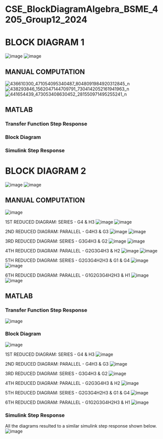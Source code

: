 # CSE_BlockDiagramAlgebra_BSME_4205_Group12_2024

# BLOCK DIAGRAM 1
![image](https://github.com/m4rkbej/CSE_BlockDiagramAlgebra_BSME_4205_Group12_2024/assets/159038055/f198fae1-3051-466b-bd01-e9ab00eb643f)
![image](https://github.com/yaldvn/CSE_BlockDiagramAlgebra_BSME_4205_Group12_2024/assets/159038055/c4518f5e-46af-469a-83a6-243b7a2bf3e1)

## MANUAL COMPUTATION
![436610300_471054095340487_8048091984920312845_n](https://github.com/m4rkbej/CSE_BlockDiagramAlgebra_BSME_4205_Group12_2024/assets/159036368/86822726-7ee7-4190-bee8-e38c4045fea2)
![438293846_1562047144709791_7304142052161941963_n](https://github.com/m4rkbej/CSE_BlockDiagramAlgebra_BSME_4205_Group12_2024/assets/159036368/4c792b9f-8e53-4e63-b6c0-438b9c9b162c)
![441654439_473053408630452_281550971495255241_n](https://github.com/m4rkbej/CSE_BlockDiagramAlgebra_BSME_4205_Group12_2024/assets/159036368/e15d8a7e-18ea-4047-a8d4-bed27df0820a)

## MATLAB
### Transfer Function Step Response

### Block Diagram

### Simulink Step Response

# BLOCK DIAGRAM 2
![image](https://github.com/m4rkbej/CSE_BlockDiagramAlgebra_BSME_4205_Group12_2024/assets/159038055/10519a47-c0ea-41fe-a1ef-8a251a0e6d22)
![image](https://github.com/yaldvn/CSE_BlockDiagramAlgebra_BSME_4205_Group12_2024/assets/159038055/228a2261-cdd0-4cd5-abb0-994001451267)

## MANUAL COMPUTATION
![image](https://github.com/m4rkbej/CSE_BlockDiagramAlgebra_BSME_4205_Group12_2024/assets/159038055/30e8c40c-4842-4a1a-b095-bce6cfe160bc)

1ST REDUCED DIAGRAM: SERIES - G4 & H3 
![image](https://github.com/m4rkbej/CSE_BlockDiagramAlgebra_BSME_4205_Group12_2024/assets/159038055/68048cd7-d84a-4db0-9cc2-d1960601d730)
![image](https://github.com/m4rkbej/CSE_BlockDiagramAlgebra_BSME_4205_Group12_2024/assets/159038055/f19b0c0a-5bb5-4dd5-b976-d6207e85933b)

2ND REDUCED DIAGRAM: PARALLEL - G4H3 & G3
![image](https://github.com/m4rkbej/CSE_BlockDiagramAlgebra_BSME_4205_Group12_2024/assets/159038055/f66732de-dbff-4ec2-9da9-b344bd8b7bbf)
![image](https://github.com/m4rkbej/CSE_BlockDiagramAlgebra_BSME_4205_Group12_2024/assets/159038055/16dc05f1-8198-484d-9727-bd1d81b13eba)

3RD REDUCED DIAGRAM: SERIES - G3G4H3 & G2
![image](https://github.com/m4rkbej/CSE_BlockDiagramAlgebra_BSME_4205_Group12_2024/assets/159038055/d5510e2c-a052-42c4-8fad-542aef485f95)
![image](https://github.com/m4rkbej/CSE_BlockDiagramAlgebra_BSME_4205_Group12_2024/assets/159038055/3369edf9-f1a3-48e3-875f-d1894e9546e0)

4TH REDUCED DIAGRAM: PARALLEL - G2G3G4H3 & H2
![image](https://github.com/m4rkbej/CSE_BlockDiagramAlgebra_BSME_4205_Group12_2024/assets/159038055/17248285-ca72-456d-82ba-2754ecfc8613)
![image](https://github.com/m4rkbej/CSE_BlockDiagramAlgebra_BSME_4205_Group12_2024/assets/159038055/5539a6ac-d212-43be-904d-e231343acabc)

5TH REDUCED DIAGRAM: SERIES - G2G3G4H2H3 & G1 & G4
![image](https://github.com/m4rkbej/CSE_BlockDiagramAlgebra_BSME_4205_Group12_2024/assets/159038055/0ee58433-69ea-4aca-b54f-cf733fd220c9)
![image](https://github.com/m4rkbej/CSE_BlockDiagramAlgebra_BSME_4205_Group12_2024/assets/159038055/e6383079-8485-4fbc-b0ea-9e66b4fb15b9)

6TH REDUCED DIAGRAM: PARALLEL - G1G2G3G4H2H3 & H1
![image](https://github.com/m4rkbej/CSE_BlockDiagramAlgebra_BSME_4205_Group12_2024/assets/159038055/697fe6cc-f445-4d84-a65b-0aa8ac9ba645)
![image](https://github.com/m4rkbej/CSE_BlockDiagramAlgebra_BSME_4205_Group12_2024/assets/159038055/c2245a06-5f41-4617-a354-cb1803e34de0)

## MATLAB
### Transfer Function Step Response
![image](https://github.com/m4rkbej/CSE_BlockDiagramAlgebra_BSME_4205_Group12_2024/assets/159038055/c04959b6-4cd0-4c6c-ac5d-d3a43591a6a4)

### Block Diagram
![image](https://github.com/yaldvn/CSE_BlockDiagramAlgebra_BSME_4205_Group12_2024/assets/159038055/2291ec02-3e7c-402b-9c49-e5a7799ddccb)

1ST REDUCED DIAGRAM: SERIES - G4 & H3 
![image](https://github.com/yaldvn/CSE_BlockDiagramAlgebra_BSME_4205_Group12_2024/assets/159038055/6ab10fa5-b0b3-41c5-9b0c-9ba3c827e98f)

2ND REDUCED DIAGRAM: PARALLEL - G4H3 & G3
![image](https://github.com/yaldvn/CSE_BlockDiagramAlgebra_BSME_4205_Group12_2024/assets/159038055/5344a1fa-cdf3-4ca1-bcbd-4d1928ef2188)

3RD REDUCED DIAGRAM: SERIES - G3G4H3 & G2
![image](https://github.com/yaldvn/CSE_BlockDiagramAlgebra_BSME_4205_Group12_2024/assets/159038055/b74fa7b7-041b-43a3-9057-fe851e1cba03)

4TH REDUCED DIAGRAM: PARALLEL - G2G3G4H3 & H2
![image](https://github.com/yaldvn/CSE_BlockDiagramAlgebra_BSME_4205_Group12_2024/assets/159038055/ebf40f79-a507-4bbc-8aae-7cb173fe151a)

5TH REDUCED DIAGRAM: SERIES - G2G3G4H2H3 & G1 & G4
![image](https://github.com/m4rkbej/CSE_BlockDiagramAlgebra_BSME_4205_Group12_2024/assets/159038055/dc2d8762-9ce3-4339-bcde-5df8495d0e74)

6TH REDUCED DIAGRAM: PARALLEL - G1G2G3G4H2H3 & H1
![image](https://github.com/yaldvn/CSE_BlockDiagramAlgebra_BSME_4205_Group12_2024/assets/159038055/90c893ed-13a5-4500-ae4a-e2ed515220f0)

### Simulink Step Response
All the diagrams resulted to a similar simulink step response shown below.
![image](https://github.com/m4rkbej/CSE_BlockDiagramAlgebra_BSME_4205_Group12_2024/assets/159038055/d3ecd998-3eef-426b-9cd8-fb6c3a1380cf)
